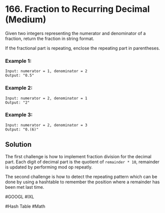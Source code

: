 # 166. Fraction to Recurring Decimal (Medium)

Given two integers representing the numerator and denominator of a fraction, return the fraction in string format.

If the fractional part is repeating, enclose the repeating part in parentheses.

### Example 1:
```
Input: numerator = 1, denominator = 2
Output: "0.5"
```
### Example 2:
```
Input: numerator = 2, denominator = 1
Output: "2"
```
### Example 3:
```
Input: numerator = 2, denominator = 3
Output: "0.(6)"
```

## Solution
The first challenge is how to implement fraction division for the decimal part. Each digit of decimal part is the quotient of `remainder * 10`, remainder is updated by performing mod op repeatly.

The second challenge is how to detect the repeating pattern which can be done by using a hashtable to remember the position where a remainder has been met last time.

#GOOGL #IXL

#Hash Table #Math
